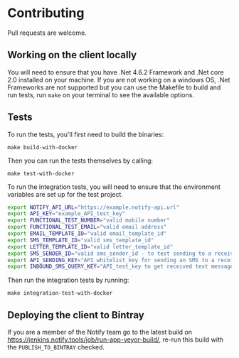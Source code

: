 # Contributing

Pull requests are welcome.

## Working on the client locally

You will need to ensure that you have .Net 4.6.2 Framework and .Net core 2.0 installed on your machine.
If you are not working on a windows OS, .Net Frameworks are not supported but you can use the Makefile to build and run tests, run `make` on your terminal to see the available options.

## Tests

To run the tests, you'll first need to build the binaries:

```
make build-with-docker
```

Then you can run the tests themselves by calling:

```
make test-with-docker
```

To run the integration tests, you will need to ensure that the environment variables are set up for the test project.

```sh
export NOTIFY_API_URL="https://example.notify-api.url"
export API_KEY="example_API_test_key"
export FUNCTIONAL_TEST_NUMBER="valid mobile number"
export FUNCTIONAL_TEST_EMAIL="valid email address"
export EMAIL_TEMPLATE_ID="valid email_template_id"
export SMS_TEMPLATE_ID="valid sms_template_id"
export LETTER_TEMPLATE_ID="valid letter_template_id"
export SMS_SENDER_ID="valid sms_sender_id - to test sending to a receiving number, so needs to be a real number"
export API_SENDING_KEY="API_whitelist_key for sending an SMS to a receiving number"
export INBOUND_SMS_QUERY_KEY="API_test_key to get received text messages"
```

Then run the integration tests by running:

```
make integration-test-with-docker
```

## Deploying the client to Bintray
If you are a member of the Notify team go to the latest build on https://jenkins.notify.tools/job/run-app-veyor-build/, re-run this build with the `PUBLISH_TO_BINTRAY` checked.
